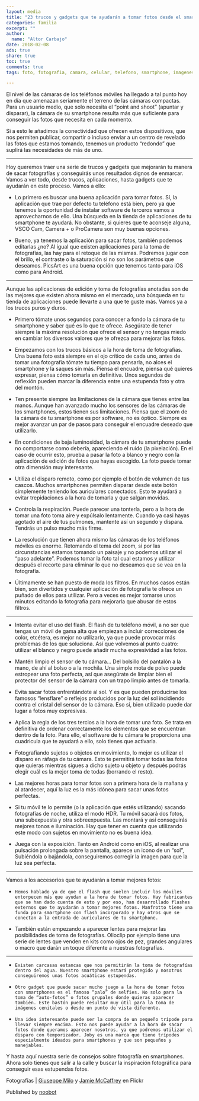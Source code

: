 ```yaml
---
layout: media
title: "23 trucos y gadgets que te ayudarán a tomar fotos desde el smartphone como un profesional"
categories: familia
excerpt: ""
author:
  name: "Altor Carbajo"
date: 2018-02-08
ads: true
share: true
toc: true
comments: true
tags: foto, fotografia, camara, celular, telefono, smartphone, imagenes

---
```


El nivel de las cámaras de los teléfonos móviles ha llegado a tal punto hoy en día que amenazan seriamente el terreno de las cámaras compactas. Para un usuario medio, que solo necesita el “point and shoot” (apuntar y disparar), la cámara de su smartphone resulta más que suficiente para conseguir las fotos que necesita en cada momento.

Si a esto le añadimos la conectividad que ofrecen estos dispositivos, que nos permiten publicar, compartir o incluso enviar a un centro de revelado las fotos que estamos tomando, tenemos un producto “redondo” que suplirá las necesidades de más de uno.

---


Hoy queremos traer una serie de trucos y gadgets que mejorarán tu manera de sacar fotografías y conseguirás unos resultados dignos de enmarcar. Vamos a ver todo, desde trucos, aplicaciones, hasta gadgets que te ayudarán en este proceso. Vamos a ello:

* Lo primero es buscar una buena aplicación para tomar fotos. Sí, la aplicación que trae por defecto tu teléfono está bien, pero ya que tenemos la oportunidad de instalar software de terceros vamos a aprovecharnos de ello. Una búsqueda en la tienda de aplicaciones de tu smartphone te ayudará. No obstante, si quieres que te aconseje alguna, VSCO Cam, Camera + o ProCamera son muy buenas opciones.

* Bueno, ya tenemos la aplicación para sacar fotos, también podemos editarlas ¿no? Al igual que existen aplicaciones para la toma de fotografías, las hay para el retoque de las mismas. Podremos jugar con el brillo, el contraste o la saturación si no son los parámetros que deseamos. PicsArt es una buena opción que tenemos tanto para iOS como para Android.


---


Aunque las aplicaciones de edición y toma de fotografías anotadas son de las mejores que existen ahora mismo en el mercado, una búsqueda en tu tienda de aplicaciones puede llevarte a una que te guste más. Vamos ya a los trucos puros y duros.

* Primero tómate unos segundos para conocer a fondo la cámara de tu smartphone y saber qué es lo que te ofrece. Asegúrate de tener siempre la máxima resolución que ofrece el sensor y no tengas miedo en cambiar los diversos valores que te ofrezca para mejorar las fotos.

* Empezamos con los trucos básicos a la hora de toma de fotografías. Una buena foto está siempre en el ojo crítico de cada uno, antes de tomar una fotografía tómate tu tiempo para pensarla, no alces el smartphone y la saques sin más. Piensa el encuadre, piensa qué quieres expresar, piensa cómo tomarla en definitiva. Unos segundos de reflexión pueden marcar la diferencia entre una estupenda foto y otra del montón.

* Ten presente siempre las limitaciones de la cámara que tienes entre las manos. Aunque han avanzado mucho los sensores de las cámaras de los smartphones, estos tienen sus limitaciones. Piensa que el zoom de la cámara de tu smartphone es por software, no es óptico. Siempre es mejor avanzar un par de pasos para conseguir el encuadre deseado que utilizarlo.

* En condiciones de baja luminosidad, la cámara de tu smartphone puede no comportarse como debería, apareciendo el ruido (la pixelación). En el caso de ocurrir esto, prueba a pasar la foto a blanco y negro con la aplicación de edición de fotos que hayas escogido. La foto puede tomar otra dimensión muy interesante.

* Utiliza el disparo remoto, como por ejemplo el botón de volumen de tus cascos. Muchos smartphones permiten disparar desde este botón simplemente teniendo los auriculares conectados. Esto te ayudará a evitar trepidaciones a la hora de tomarla y que salgan movidas.

* Controla la respiración. Puede parecer una tontería, pero a la hora de tomar una foto toma aire y expúlsalo lentamente. Cuando ya casi hayas agotado el aire de tus pulmones, mantente así un segundo y dispara. Tendrás un pulso mucho más firme.

* La resolución que tienen ahora mismo las cámaras de los teléfonos móviles es enorme. Retomando el tema del zoom, si por las circunstancias estamos tomando un paisaje y no podemos utilizar el “paso adelante”. Podemos tomar la foto tal cual estamos y utilizar después el recorte para eliminar lo que no deseamos que se vea en la fotografía.

* Últimamente se han puesto de moda los filtros. En muchos casos están bien, son divertidos y cualquier aplicación de fotografía te ofrece un puñado de ellos para utilizar. Pero a veces es mejor tomarse unos minutos editando la fotografía para mejorarla que abusar de estos filtros.

---


* Intenta evitar el uso del flash. El flash de tu teléfono móvil, a no ser que tengas un móvil de gama alta que empiezan a incluir correcciones de color, etcétera, es mejor no utilizarlo, ya que puede provocar más problemas de los que soluciona. Así que volvemos al punto cuatro: utilizar el blanco y negro puede añadir mucha expresividad a las fotos.

* Mantén limpio el sensor de tu cámara… Del bolsillo del pantalón a la mano, de ahí al bolso o a la mochila. Una simple mota de polvo puede estropear una foto perfecta, así que asegúrate de limpiar bien el protector del sensor de la cámara con un trapo limpio antes de tomarla.

* Evita sacar fotos enfrentándote al sol. Y es que pueden producirse los famosos “lensflare” o reflejos producidos por la luz del sol incidiendo contra el cristal del sensor de la cámara. Eso sí, bien utilizado puede dar lugar a fotos muy expresivas.

* Aplica la regla de los tres tercios  a la hora de tomar una foto. Se trata en definitiva de ordenar correctamente los elementos que se encuentran dentro de la foto. Para ello, el software de tu cámara te proporciona una cuadricula que te ayudará a ello, solo tienes que activarla.

* Fotografiando sujetos o objetos en movimiento, lo mejor es utilizar el disparo en ráfaga de tu cámara. Esto te permitirá tomar todas las fotos que quieras mientras sigues a dicho sujeto u objeto y después podrás elegir cuál es la mejor toma de todas (borrando el resto).

* Las mejores horas para tomar fotos son a primera hora de la mañana y al atardecer, aquí la luz es la más idónea para sacar unas fotos perfectas.

* Si tu móvil te lo permite (o la aplicación que estés utilizando) sacando fotografías de noche, utiliza el modo HDR. Tu móvil sacará dos fotos, una subexpuesta y otra sobreexpuesta. Las montará y así conseguirás mejores tonos e iluminación. Hay que tener en cuenta que utilizando este modo con sujetos en movimiento no es buena idea.

* Juega con la exposición. Tanto en Android como en iOS, al realizar una pulsación prolongada sobre la pantalla, aparece un icono de un “sol”, Subiéndola o bajándola, conseguiremos corregir la imagen para que la luz sea perfecta.


---


Vamos a los accesorios que te ayudarán a tomar mejores fotos:

*     Hemos hablado ya de que el flash que suelen incluir los móviles entorpecen más que ayudan a la hora de tomar fotos. Hay fabricantes que se han dado cuenta de esto y por eso, han desarrollado flashes externos que te ayudarán a tomar mejores fotos. Manfrotto tiene una funda para smartphone con flash incorporado y hay otros que se conectan a la entrada de auriculares de tu smartphone.

* También están empezando a aparecer lentes para mejorar las posibilidades de toma de fotografías. Olioclip por ejemplo tiene una serie de lentes que venden en kits como ojos de pez, grandes angulares o macro que darán un toque diferente a nuestras fotografías.

---



*     Existen carcasas estancas que nos permitirán la toma de fotografías dentro del agua. Nuestro smartphone estará protegido y nosotros conseguiremos unas fotos acuáticas estupendas.

*     Otro gadget que puede sacar mucho juego a la hora de tomar fotos con smartphones es el famoso “palo” de selfies. No solo para la toma de “auto-fotos” o fotos grupales donde quieras aparecer también. Este bastón puede resultar muy útil para la toma de imágenes cenitales o desde un punto de vista diferente.

*     Una idea interesante puede ser la compra de un pequeño trípode para llevar siempre encima. Esto nos puede ayudar a la hora de sacar fotos donde queramos aparecer nosotros, ya que podremos utilizar el disparo con temporizador. Joby es una marca que tiene trípodes especialmente ideados para smartphones y que son pequeños y manejables.

Y hasta aquí nuestra serie de consejos sobre fotografía en smartphones. Ahora solo tienes que salir a la calle y buscar la inspiración fotográfica para conseguir esas estupendas fotos.

Fotografías | [Giuseppe Milo](https://www.flickr.com/photos/giuseppemilo/11778231203/) y [Jamie McCaffrey](https://www.flickr.com/photos/15609463@N03/14872100579/) en Flickr

Published by [noobot](https://www.nobbot.com/tecnologia/guia-y-trucos/23-trucos-y-gadgets-para-tomar-fotos-desde-el-smartphone-como-un-profesional/)
